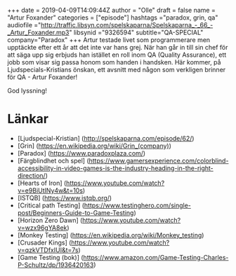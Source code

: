 +++
date = 2019-04-09T14:09:44Z
author = "Olle"
draft = false
name = "Artur Foxander"
categories = ["episode"]
hashtags ="paradox, grin, qa"
audiofile ="http://traffic.libsyn.com/spelskaparna/Spelskaparna_-_66_-_Artur_Foxander.mp3"
libsynid ="9326594"
subtitle="QA-SPECIAL"
company="Paradox"
+++ 
Artur testade livet som programmerare men upptäckte efter ett år att det inte var hans grej. När han går in till sin chef för att säga upp sig erbjuds han istället en roll inom QA (Quality Assurance), ett jobb som visar sig passa honom som handen i handsken. Här kommer, på Ljudspecials-Kristians önskan, ett avsnitt med någon som verkligen brinner för QA - Artur Foxander! 

God lyssning!

# Länkar
* [Ljudspecial-Kristian] (http://spelskaparna.com/episode/62/)
* [Grin] (https://en.wikipedia.org/wiki/Grin_(company))
* [Paradox] (https://www.paradoxplaza.com/)
* [Färgblindhet och spel] (https://www.gamersexperience.com/colorblind-accessibility-in-video-games-is-the-industry-heading-in-the-right-direction/)
* [Hearts of Iron] (https://www.youtube.com/watch?v=e9BiUtINy4w&t=10s)
* [ISTQB] (https://www.istqb.org/)
* [Critical path Testing] (https://www.testinghero.com/single-post/Beginners-Guide-to-Game-Testing) 
* [Horizon Zero Dawn] (https://www.youtube.com/watch?v=wzx96gYA8ek)
* [Monkey Testing] (https://en.wikipedia.org/wiki/Monkey_testing)
* [Crusader Kings] (https://www.youtube.com/watch?v=qzkVTDfxIUI&t=7s)
* [Game Testing (bok)] (https://www.amazon.com/Game-Testing-Charles-P-Schultz/dp/1936420163)

